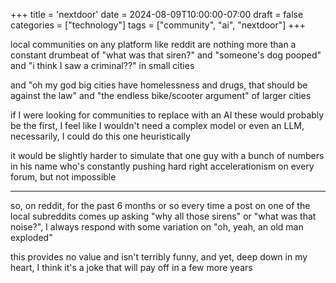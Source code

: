 +++
title = 'nextdoor'
date = 2024-08-09T10:00:00-07:00
draft = false
categories = ["technology"]
tags = ["community", "ai", "nextdoor"]
+++

local communities on any platform like reddit are nothing more than a constant drumbeat of "what was that siren?" and "someone's dog pooped" and "i think I saw a criminal??" in small cities

and "oh my god big cities have homelessness and drugs, that should be against the law" and "the endless bike/scooter argument" of larger cities

if I were looking for communities to replace with an AI these would probably be the first, I feel like I wouldn't need a complex model or even an LLM, necessarily, I could do this one heuristically

it would be slightly harder to simulate that one guy with a bunch of numbers in his name who's constantly pushing hard right accelerationism on every forum, but not impossible

---------------

so, on reddit, for the past 6 months or so every time a post on one of the local subreddits comes up asking "why all those sirens" or "what was that noise?", I always respond with some variation on "oh, yeah, an old man exploded"

this provides no value and isn't terribly funny, and yet, deep down in my heart, I think it's a joke that will pay off in a few more years